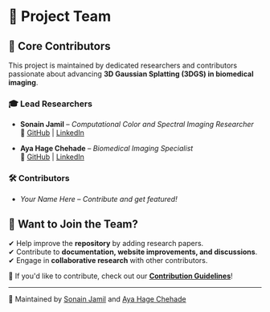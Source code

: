 # 👥 Project Team

## 📌 Core Contributors
This project is maintained by dedicated researchers and contributors passionate about advancing **3D Gaussian Splatting (3DGS) in biomedical imaging**.

### 🎓 Lead Researchers
- **Sonain Jamil** – _Computational Color and Spectral Imaging Researcher_  
  📄 [GitHub](https://github.com/sonainjameel) | [LinkedIn](https://linkedin.com/in/sonain-jamil-648253135)

- **Aya Hage Chehade** – _Biomedical Imaging Specialist_  
  📄 [GitHub](https://github.com/AyaHageChehade) | [LinkedIn](https://linkedin.com/in/aya-hage-chehade-b57861298)

### 🛠️ Contributors
- *Your Name Here* – _Contribute and get featured!_

## 📢 Want to Join the Team?
✔ Help improve the **repository** by adding research papers.  
✔ Contribute to **documentation, website improvements, and discussions**.  
✔ Engage in **collaborative research** with other contributors.  

📌 If you'd like to contribute, check out our **[Contribution Guidelines](contribute.md)**!

---
📌 Maintained by [Sonain Jamil](https://github.com/sonainjameel) and [Aya Hage Chehade](https://github.com/AyaHageChehade)
